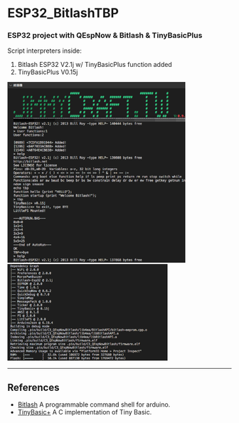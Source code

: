 # ESP32_BitlashTBP
### ESP32 project with QEspNow &amp; Bitlash &amp; TinyBasicPlus


Script interpreters inside: <br>
1) Bitlash ESP32 V2.1j w/ TinyBasicPlus function added<br>
2) TinyBasicPlus V0.15j <br>
 
   
<img src="BitlashTBP.png" width=400> <img src="BitlashTBP_Depends.png" width=360> <br>

---
## References
  - [Bitlash](http://bitlash.net/) A programmable command shell for arduino. <br>
  - [TinyBasic+](https://github.com/BleuLlama/TinyBasicPlus) A C implementation of Tiny Basic. <br>
